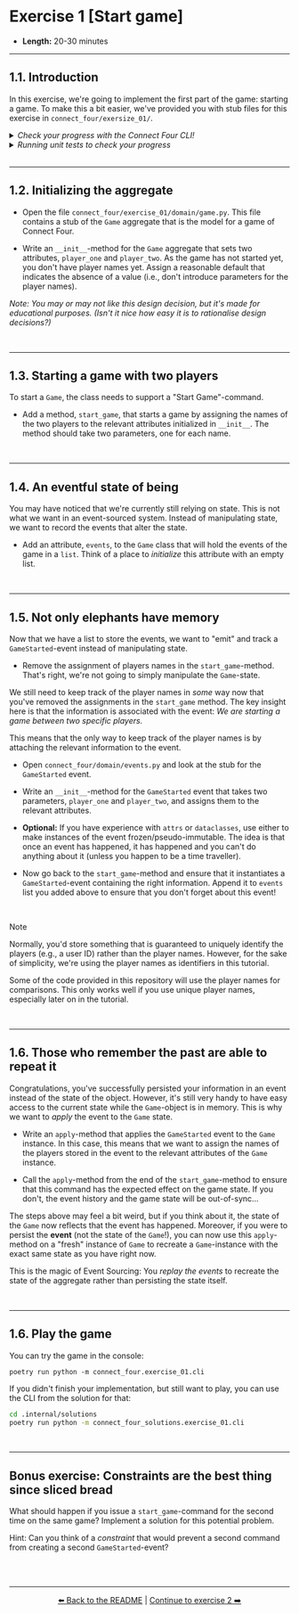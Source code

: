 # Exercise 1 [Start game]

- **Length:** 20-30 minutes

---

## 1.1. Introduction

In this exercise, we're going to implement the first part of the game: starting
a game. To make this a bit easier, we've provided you with stub files for this
exercise in `connect_four/exersize_01/`.

<details>
  <summary><i>Check your progress with the Connect Four CLI!</i></summary>

> To make the game more exciting, we've implemented a CLI-client that allows you
> to play a game of Connect Four. That is, if you manage to implement the
> necessary commands and events.
>
> You can run the game at any time by executing the following command, but note
> that the game will crash if you haven't implemented the necessary parts of the
> game yet:
>
> ```shell
> poetry run python -m connect_four.exercise_01.cli
> ```
</details>

<details>
  <summary><i>Running unit tests to check your progress</i></summary>

> Of course, another way to check your progress is by writing unit tests. We've
> provided you with an example test in `tests/test_game.py` to illustrate how
> you could write tests for your game. **This test will initially fail.**
>
> Feel free to add tests or alter the existing ones to check your progress. If
> you want, you can use Test-Driven Development (TDD) to implement the game.
>
> You can run the test suite by running:
>
> ```shell
> poetry run pytest tests/exercise_01
> ```
</details>


<br>

---

## 1.2. Initializing the aggregate

- Open the file `connect_four/exercise_01/domain/game.py`. This file contains a
  stub of the `Game` aggregate that is the model for a game of Connect Four.

- Write an `__init__`-method for the `Game` aggregate that sets two attributes,
  `player_one` and `player_two`. As the game has not started yet, you don't
  have player names yet. Assign a reasonable default that indicates the absence
  of a value (i.e., don't introduce parameters for the player names).

*Note: You may or may not like this design decision, but it's made for
educational purposes. (Isn't it nice how easy it is to rationalise design
decisions?)*

<br>

---

## 1.3. Starting a game with two players

To start a `Game`, the class needs to support a "Start Game"-command.

- Add a method, `start_game`, that starts a game by assigning the names of the
  two players to the relevant attributes initialized in `__init__`. The method
  should take two parameters, one for each name.

<br>

---

## 1.4. An eventful state of being

You may have noticed that we're currently still relying on state. This is not
what we want in an event-sourced system. Instead of manipulating state, we want
to record the events that alter the state.

- Add an attribute, `events`, to the `Game` class that will hold the events of
  the game in a `list`. Think of a place to _initialize_ this attribute with
  an empty list.

<br>

---

## 1.5. Not only elephants have memory

Now that we have a list to store the events, we want to "emit" and track a
`GameStarted`-event instead of manipulating state.

- Remove the assignment of players names in the `start_game`-method. That's
  right, we're not going to simply manipulate the `Game`-state.

We still need to keep track of the player names in *some* way now that you've
removed the assignments in the `start_game` method. The key insight here is that
the information is associated with the event: *We are starting a game between
two specific players.*

This means that the only way to keep track of the player names is by attaching
the relevant information to the event.

- Open `connect_four/domain/events.py` and look at the stub for the
  `GameStarted` event.


- Write an `__init__`-method for the `GameStarted` event that takes two
  parameters, `player_one` and `player_two`, and assigns them to the relevant
  attributes.


- **Optional:** If you have experience with `attrs` or `dataclasses`, use either
  to make instances of the event frozen/pseudo-immutable. The idea is that once
  an event has happened, it has happened and you can't do anything about it
  (unless you happen to be a time traveller).


- Now go back to the `start_game`-method and ensure that it instantiates a
  `GameStarted`-event containing the right information. Append it to `events`
  list you added above to ensure that you don't forget about this event!

<br>

> [!NOTE]
> Normally, you'd store something that is guaranteed to uniquely identify the
> players (e.g., a user ID) rather than the player names. However, for the sake
> of simplicity, we're using the player names as identifiers in this tutorial.
>
> Some of the code provided in this repository will use the player names for
> comparisons. This only works well if you use unique player names, especially
> later on in the tutorial.

<br>

---

## 1.6. Those who remember the past are able to repeat it

Congratulations, you've successfully persisted your information in an event
instead of the state of the object. However, it's still very handy to have easy
access to the current state while the `Game`-object is in memory. This is why we
want to *apply* the event to the `Game` state.

- Write an `apply`-method that applies the `GameStarted` event to the `Game`
  instance. In this case, this means that we want to assign the names of the
  players stored in the event to the relevant attributes of the `Game`
  instance.


- Call the `apply`-method from the end of the `start_game`-method to ensure
  that this command has the expected effect on the game state. If you don't,
  the event history and the game state will be out-of-sync...

The steps above may feel a bit weird, but if you think about it, the state of
the `Game` now reflects that the event has happened. Moreover, if you were to
persist the **event** (not the state of the `Game`!), you can now use this
`apply`-method on a "fresh" instance of `Game` to recreate a `Game`-instance
with the exact same state as you have right now.

This is the magic of Event Sourcing: You *replay the events* to recreate the
state of the aggregate rather than persisting the state itself.

<br>

---

## 1.6. Play the game

You can try the game in the console:

```shell
poetry run python -m connect_four.exercise_01.cli
```

If you didn't finish your implementation, but still want to play, you can use
the CLI from the solution for that:

```bash
cd .internal/solutions
poetry run python -m connect_four_solutions.exercise_01.cli
```

<br>

---

## Bonus exercise: Constraints are the best thing since sliced bread

What should happen if you issue a `start_game`-command for the second time on
the same game? Implement a solution for this potential problem.

Hint: Can you think of a *constraint* that would prevent a second command from
creating a second `GameStarted`-event?

<br><br>

---

<p align="center">
   <a href="/README.md">⬅️ Back to the README</a> | <a href="/exercise-02-play-the-game.md">Continue to exercise 2 ➡️</a>
</p>
